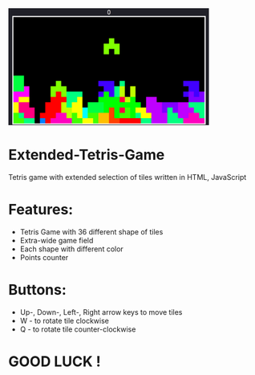 <img src="Screenshot.png" width="400px">

# Extended-Tetris-Game
Tetris game with extended selection of tiles written in HTML, JavaScript

# Features:
* Tetris Game with 36 different shape of tiles
* Extra-wide game field
* Each shape with different color
* Points counter

# Buttons:
* Up-, Down-, Left-, Right arrow keys to move tiles
* W - to rotate tile clockwise
* Q - to rotate tile counter-clockwise

# GOOD LUCK !
